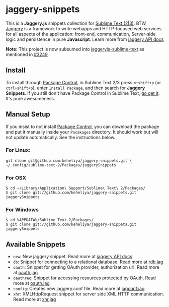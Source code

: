 jaggery-snippets
================

This is a **Jaggery.js** snippets collection for [Sublime Text (2|3)](http://www.sublimetext.com/). BTW, [Jaggery](http://jaggeryjs.org/) is a framework to write webapps and HTTP-focused web services for all aspects of the application: front-end, communication, Server-side logic and persistence in pure **Javascript**. Learn more from [jaggery API docs](http://jaggeryjs.org/documentation.jag)

**Note:** This project is now subsumed into [jaggeryjs-sublime-text](https://github.com/dakshika/jaggeryjs-sublime-text) as mentioned in [#3249](https://github.com/wbond/package_control_channel/pull/3249)

## Install

To install through [Package Control](http://wbond.net/sublime_packages/package_control), in Sublime Text 2/3 press `⌘+shift+p` (or `ctrl+shift+p`), enter `Install Package`, and then search for **Jaggery Snippets**. If you still don't have Package Control in Sublime Text, [go get it](http://wbond.net/sublime_packages/package_control/installation).
It's pure awesomeness.

## Manual Setup

If you insist to not install [Package Control](http://wbond.net/sublime_packages/package_control), you can download the package and
put it manually inside your `Pacakages` directory. It should work but will not update automatically. See the instructions below.

### For Linux:

	git clone git@github.com:keheliya/jaggery-snippets.git \ 
	~/.config/sublime-text-2/Packages/jaggerySnippets

### For OSX

	$ cd ~/Library/Application\ Support/Sublime\ Text\ 2/Packages/
	$ git clone git://github.com/keheliya/jaggery-snippets.git jaggerySnippets

### For Windows

	$ cd %APPDATA%/Sublime Text 2/Packages/
	$ git clone git://github.com/keheliya/jaggery-snippets.git jaggerySnippets

## Available Snippets
* `new`: New jaggery snippet. Read more at [jaggery API docs](http://jaggeryjs.org/documentation.jag)
* `db`: Snippet for connecting to a relational database. Read more at [rdb.jag](http://jaggeryjs.org/apidocs/rdb.jag)
* `oauth`: Snippet for getting OAuth provider, authorization url. Read more at [oauth.jag](http://jaggeryjs.org/apidocs/oauth.jag)
* `oauthreq`: Snippet for accessing resources protected by OAuth. Read more at [oauth.jag](http://jaggeryjs.org/apidocs/oauth.jag)
* `config`: Creates new jaggery.conf file. Read more at [jagconf.jag](http://jaggeryjs.org/apidocs/jagconf.jag)
* `xhr`: XMLHttpRequest snippet for server side XML HTTP communication. Read more at [xhr.jag](http://jaggeryjs.org/apidocs/xhr.jag)
